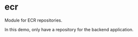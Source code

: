 # ecr

Module for ECR repositories.

In this demo, only have a repository for the backend application.
